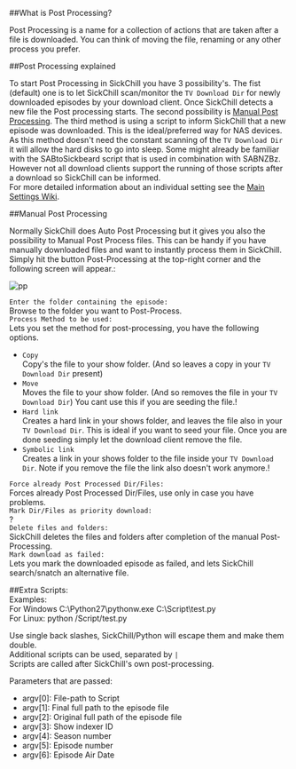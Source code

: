 ##What is Post Processing?

Post Processing is a name for a collection of actions that are taken after a file is downloaded. You can think of moving the file, renaming or any other process you prefer.  

##Post Processing explained

To start Post Processing in SickChill you have 3 possibility's. The fist (default) one is to let SickChill scan/monitor the `TV Download Dir` for newly downloaded episodes by your download client. Once SickChill detects a new file the Post processing starts. The second possibility is [Manual Post Processing](https://github.com/SickChill/SickChill/wiki/Post-Processing#manual-post-processing). The third method is using a script to inform SickChill that a new episode was downloaded. This is the ideal/preferred way for NAS devices. As this method doesn't need the constant scanning of the `TV Download Dir` it will allow the hard disks to go into sleep. Some might already be familiar with the SABtoSickbeard script that is used in combination with SABNZBz. However not all download clients support the running of those scripts after a download so SickChill can be informed.  
For more detailed information about an individual setting see the [Main Settings Wiki](https://github.com/SickChill/SickChill/wiki/Settings-explained#post-processing).


##Manual Post Processing

Normally SickChill does Auto Post Processing but it gives you also the possibility to Manual Post Process files. This can be handy if you have manually downloaded files and want to instantly process them in SickChill. Simply hit the button Post-Processing at the top-right corner and the following screen will appear.:  

![pp](https://cloud.githubusercontent.com/assets/7928052/13013716/dc32af82-d1b0-11e5-80be-9638101f901b.png)

`Enter the folder containing the episode:`  
Browse to the folder you want to Post-Process.  
`Process Method to be used:`  
Lets you set the method for post-processing, you have the following options.  
 * `Copy`  
Copy's the file to your show folder. (And so leaves a copy in your `TV Download Dir` present)  
 * `Move`  
Moves the file to your show folder. (And so removes the file in your `TV Download Dir`) You cant use this if you are seeding the file.!  
 * `Hard link`   
Creates a hard link in your shows folder, and leaves the file also in your `TV Download Dir`. This is ideal if you want to seed your file. Once you are done seeding simply let the download client remove the file.  
 * `Symbolic link`  
Creates a link in your shows folder to the file inside your `TV Download Dir`. Note if you remove the file the link also doesn't work anymore.!  

`Force already Post Processed Dir/Files:`  
Forces already Post Processed Dir/Files, use only in case you have problems.  
`Mark Dir/Files as priority download:`  
?  
`Delete files and folders:`  
SickChill deletes the files and folders after completion of the manual Post-Processing.  
`Mark download as failed:`  
Lets you mark the downloaded episode as failed, and lets SickChill search/snatch an alternative file.  


##Extra Scripts:  
Examples:  
For Windows C:\Python27\pythonw.exe C:\Script\test.py  
For Linux: python /Script/test.py  

Use single back slashes, SickChill/Python will escape them and make them double.  
Additional scripts can be used, separated by `|`  
Scripts are called after SickChill's own post-processing.  

Parameters that are passed:

* argv[0]: File-path to Script
* argv[1]: Final full path to the episode file
* argv[2]: Original full path of the episode file
* argv[3]: Show indexer ID
* argv[4]: Season number
* argv[5]: Episode number
* argv[6]: Episode Air Date